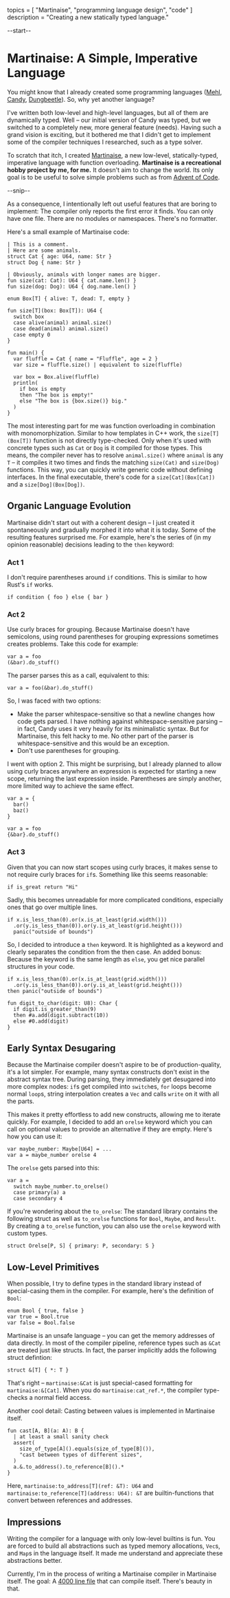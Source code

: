 topics = [ "Martinaise", "programming language design", "code" ]
description = "Creating a new statically typed language."

--start--

# Martinaise: A Simple, Imperative Language

You might know that I already created some programming languages ([Mehl](/mehl), [Candy](/candy), [Dungbeetle](https://github.com/MarcelGarus/dungbeetle)).
So, why yet another language?

I've written both low-level and high-level languages, but all of them are dynamically typed.
Well – our initial version of Candy was typed, but we switched to a completely new, more general feature (needs).
Having such a grand vision is exciting, but it bothered me that I didn't get to implement some of the compiler techniques I researched, such as a type solver.

To scratch that itch, I created [Martinaise](https://github.com/MarcelGarus/martinaise), a new low-level, statically-typed, imperative language with function overloading.
**Martinaise is a recreational hobby project by me, for me.**
It doesn't aim to change the world.
Its only goal is to be useful to solve simple problems such as from [Advent of Code](https://adventofcode.com).

--snip--

As a consequence, I intentionally left out useful features that are boring to implement:
The compiler only reports the first error it finds.
You can only have one file.
There are no modules or namespaces.
There's no formatter.

Here's a small example of Martinaise code:

```martinaise
| This is a comment.
| Here are some animals.
struct Cat { age: U64, name: Str }
struct Dog { name: Str }

| Obviously, animals with longer names are bigger.
fun size(cat: Cat): U64 { cat.name.len() }
fun size(dog: Dog): U64 { dog.name.len() }

enum Box[T] { alive: T, dead: T, empty }

fun size[T](box: Box[T]): U64 {
  switch box
  case alive(animal) animal.size()
  case dead(animal) animal.size()
  case empty 0
}

fun main() {
  var fluffle = Cat { name = "Fluffle", age = 2 }
  var size = fluffle.size() | equivalent to size(fluffle)

  var box = Box.alive(fluffle)
  println(
    if box is empty
    then "The box is empty!"
    else "The box is {box.size()} big."
  )
}
```

The most interesting part for me was function overloading in combination with monomorphization.
Similar to how templates in C++ work, the `size[T](Box[T])` function is not directly type-checked.
Only when it's used with concrete types such as `Cat` or `Dog` is it compiled for those types.
This means, the compiler never has to resolve `animal.size()` where `animal` is any `T` – it compiles it two times and finds the matching `size(Cat)` and `size(Dog)` functions.
This way, you can quickly write generic code without defining interfaces.
In the final executable, there's code for a `size[Cat](Box[Cat])` and a `size[Dog](Box[Dog])`.

## Organic Language Evolution

Martinaise didn't start out with a coherent design – I just created it spontaneously and gradually morphed it into what it is today.
Some of the resulting features surprised me.
For example, here's the series of (in my opinion reasonable) decisions leading to the `then` keyword:

### Act 1

I don't require parentheses around `if` conditions.
This is similar to how Rust's `if` works.

```martinaise
if condition { foo } else { bar }
```

### Act 2

Use curly braces for grouping.
Because Martinaise doesn't have semicolons, using round parentheses for grouping expressions sometimes creates problems.
Take this code for example:

```martinaise
var a = foo
(&bar).do_stuff()
```

The parser parses this as a call, equivalent to this:

```martinaise
var a = foo(&bar).do_stuff()
```

So, I was faced with two options:

- Make the parser whitespace-sensitive so that a newline changes how code gets parsed.
  I have nothing against whitespace-sensitive parsing – in fact, Candy uses it very heavily for its minimalistic syntax.
  But for Martinaise, this felt hacky to me.
  No other part of the parser is whitespace-sensitive and this would be an exception.
- Don't use parentheses for grouping.

I went with option 2.
This might be surprising, but I already planned to allow using curly braces anywhere an expression is expected for starting a new scope, returning the last expression inside.
Parentheses are simply another, more limited way to achieve the same effect.

```martinaise
var a = {
  bar()
  baz()
}

var a = foo
{&bar}.do_stuff()
```

### Act 3

Given that you can now start scopes using curly braces, it makes sense to not require curly braces for `if`s.
Something like this seems reasonable:

```martinaise
if is_great return "Hi"
```

Sadly, this becomes unreadable for more complicated conditions, especially ones that go over multiple lines.

```martinaise
if x.is_less_than(0).or(x.is_at_least(grid.width()))
  .or(y.is_less_than(0)).or(y.is_at_least(grid.height()))
  panic("outside of bounds")
```

So, I decided to introduce a `then` keyword.
It is highlighted as a keyword and clearly separates the condition from the then case.
An added bonus:
Because the keyword is the same length as `else`, you get nice parallel structures in your code.

```martinaise
if x.is_less_than(0).or(x.is_at_least(grid.width()))
  .or(y.is_less_than(0)).or(y.is_at_least(grid.height()))
then panic("outside of bounds")
```

```martinaise
fun digit_to_char(digit: U8): Char {
  if digit.is_greater_than(9)
  then #a.add(digit.subtract(10))
  else #0.add(digit)
}
```

## Early Syntax Desugaring

Because the Martinaise compiler doesn't aspire to be of production-quality, it's a lot simpler.
For example, many syntax constructs don't exist in the abstract syntax tree.
During parsing, they immediately get desugared into more complex nodes:
`if`s get compiled into `switch`es, `for` loops become normal `loop`s, string interpolation creates a `Vec` and calls `write` on it with all the parts.

This makes it pretty effortless to add new constructs, allowing me to iterate quickly.
For example, I decided to add an `orelse` keyword which you can call on optional values to provide an alternative if they are empty.
Here's how you can use it:

```martinaise
var maybe_number: Maybe[U64] = ...
var a = maybe_number orelse 4
```

The `orelse` gets parsed into this:

```martinaise
var a =
  switch maybe_number.to_orelse()
  case primary(a) a
  case secondary 4
```

If you're wondering about the `to_orelse`:
The standard library contains the following struct as well as `to_orelse` functions for `Bool`, `Maybe`, and `Result`.
By creating a `to_orelse` function, you can also use the `orelse` keyword with custom types.

```martinaise
struct Orelse[P, S] { primary: P, secondary: S }
```

## Low-Level Primitives

When possible, I try to define types in the standard library instead of special-casing them in the compiler.
For example, here's the definition of `Bool`:

```martinaise
enum Bool { true, false }
var true = Bool.true
var false = Bool.false
```

Martinaise is an unsafe language – you can get the memory addresses of data directly.
In most of the compiler pipeline, reference types such as `&Cat` are treated just like structs.
In fact, the parser implicitly adds the following struct defintion:

```martinaise
struct &[T] { *: T }
```

That's right – `martinaise:&Cat` is just special-cased formatting for `martinaise:&[Cat]`.
When you do `martinaise:cat_ref.*`, the compiler type-checks a normal field access.

Another cool detail:
Casting between values is implemented in Martinaise itself.

```martinaise
fun cast[A, B](a: A): B {
  | at least a small sanity check
  assert(
    size_of_type[A]().equals(size_of_type[B]()),
    "cast between types of different sizes",
  )
  a.&.to_address().to_reference[B]().*
}
```

Here, `martinaise:to_address[T](ref: &T): U64` and `martinaise:to_reference[T](address: U64): &T` are builtin-functions that convert between references and addresses.

## Impressions

Writing the compiler for a language with only low-level builtins is fun.
You are forced to build all abstractions such as typed memory allocations, `Vec`s, and `Map`s in the language itself.
It made me understand and appreciate these abstractions better.

Currently, I'm in the process of writing a Martinaise compiler in Martinaise itself.
The goal:
A [4000 line file](https://github.com/MarcelGarus/martinaise/blob/main/compiler/2/compiler.mar) that can compile itself.
There's beauty in that.
